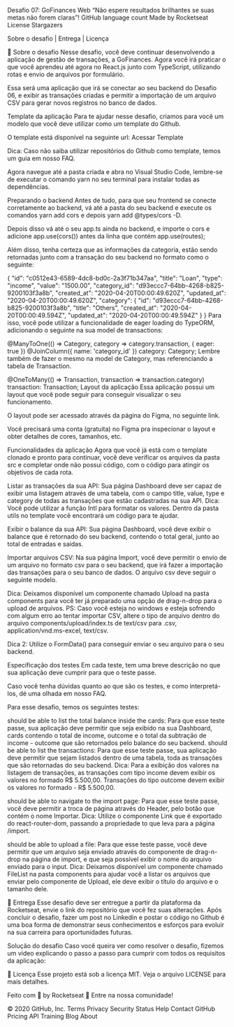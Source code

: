 
Desafio 07: GoFinances Web
“Não espere resultados brilhantes se suas metas não forem claras”!
GitHub language count Made by Rocketseat License Stargazers

Sobre o desafio   |    Entrega   |    Licença

🚀 Sobre o desafio
Nesse desafio, você deve continuar desenvolvendo a aplicação de gestão de transações, a GoFinances. Agora você irá praticar o que você aprendeu até agora no React.js junto com TypeScript, utilizando rotas e envio de arquivos por formulário.

Essa será uma aplicação que irá se conectar ao seu backend do Desafio 06, e exibir as transações criadas e permitir a importação de um arquivo CSV para gerar novos registros no banco de dados.

Template da aplicação
Para te ajudar nesse desafio, criamos para você um modelo que você deve utilizar como um template do Github.

O template está disponível na seguinte url: Acessar Template

Dica: Caso não saiba utilizar repositórios do Github como template, temos um guia em nosso FAQ.

Agora navegue até a pasta criada e abra no Visual Studio Code, lembre-se de executar o comando yarn no seu terminal para instalar todas as dependências.

Preparando o backend
Antes de tudo, para que seu frontend se conecte corretamente ao backend, vá até a pasta do seu backend e execute os comandos yarn add cors e depois yarn add @types/cors -D.

Depois disso vá até o seu app.ts ainda no backend, e importe o cors e adicione app.use(cors()) antes da linha que contém app.use(routes);

Além disso, tenha certeza que as informações da categoria, estão sendo retornadas junto com a transação do seu backend no formato como o seguinte:

{
  "id": "c0512e43-6589-4dc8-bd0c-2a3f71b347aa",
  "title": "Loan",
  "type": "income",
  "value": "1500.00",
  "category_id": "d93eccc7-64bb-4268-b825-9200103f3a8b",
  "created_at": "2020-04-20T00:00:49.620Z",
  "updated_at": "2020-04-20T00:00:49.620Z",
  "category": {
    "id": "d93eccc7-64bb-4268-b825-9200103f3a8b",
    "title": "Others",
    "created_at": "2020-04-20T00:00:49.594Z",
    "updated_at": "2020-04-20T00:00:49.594Z"
  }
}
Para isso, você pode utilizar a funcionalidade de eager loading do TypeORM, adicionando o seguinte na sua model de transactions:

@ManyToOne(() => Category, category => category.transaction, { eager: true })
@JoinColumn({ name: 'category_id' })
category: Category;
Lembre também de fazer o mesmo na model de Category, mas referenciando a tabela de Transaction.

@OneToMany(() => Transaction, transaction => transaction.category)
transaction: Transaction;
Layout da aplicação
Essa aplicação possui um layout que você pode seguir para conseguir visualizar o seu funcionamento.

O layout pode ser acessado através da página do Figma, no seguinte link.

Você precisará uma conta (gratuita) no Figma pra inspecionar o layout e obter detalhes de cores, tamanhos, etc.

Funcionalidades da aplicação
Agora que você já está com o template clonado e pronto para continuar, você deve verificar os arquivos da pasta src e completar onde não possui código, com o código para atingir os objetivos de cada rota.

Listar as transações da sua API: Sua página Dashboard deve ser capaz de exibir uma listagem através de uma tabela, com o campo title, value, type e category de todas as transações que estão cadastradas na sua API.
Dica: Você pode utilizar a função Intl para formatar os valores. Dentro da pasta utils no template você encontrará um código para te ajudar.

Exibir o balance da sua API: Sua página Dashboard, você deve exibir o balance que é retornado do seu backend, contendo o total geral, junto ao total de entradas e saídas.

Importar arquivos CSV: Na sua página Import, você deve permitir o envio de um arquivo no formato csv para o seu backend, que irá fazer a importação das transações para o seu banco de dados. O arquivo csv deve seguir o seguinte modelo.

Dica: Deixamos disponível um componente chamado Upload na pasta components para você ter já preparado uma opção de drag-n-drop para o upload de arquivos. PS: Caso você esteja no windows e esteja sofrendo com algum erro ao tentar importar CSV, altere o tipo de arquivo dentro do arquivo components/upload/index.ts de text/csv para .csv, application/vnd.ms-excel, text/csv.

Dica 2: Utilize o FormData() para conseguir enviar o seu arquivo para o seu backend.

Específicação dos testes
Em cada teste, tem uma breve descrição no que sua aplicação deve cumprir para que o teste passe.

Caso você tenha dúvidas quanto ao que são os testes, e como interpretá-los, dé uma olhada em nosso FAQ.

Para esse desafio, temos os seguintes testes:

should be able to list the total balance inside the cards: Para que esse teste passe, sua aplicação deve permitir que seja exibido na sua Dashboard, cards contendo o total de income, outcome e o total da subtração de income - outcome que são retornados pelo balance do seu backend.
should be able to list the transactions: Para que esse teste passe, sua aplicação deve permitir que sejam listados dentro de uma tabela, toda as transações que são retornadas do seu backend.
Dica: Para a exibição dos valores na listagem de transações, as transações com tipo income devem exibir os valores no formado R$ 5.500,00. Transações do tipo outcome devem exibir os valores no formado - R$ 5.500,00.

should be able to navigate to the import page: Para que esse teste passe, você deve permitir a troca de página através do Header, pelo botão que contém o nome Importar.
Dica: Utilize o componente Link que é exportado do react-router-dom, passando a propriedade to que leva para a página /import.

should be able to upload a file: Para que esse teste passe, você deve permitir que um arquivo seja enviado através do componente de drag-n-drop na página de import, e que seja possível exibir o nome do arquivo enviado para o input.
Dica: Deixamos disponível um componente chamado FileList na pasta components para ajudar você a listar os arquivos que enviar pelo componente de Upload, ele deve exibir o título do arquivo e o tamanho dele.

📆 Entrega
Esse desafio deve ser entregue a partir da plataforma da Rocketseat, envie o link do repositório que você fez suas alterações. Após concluir o desafio, fazer um post no Linkedin e postar o código no Github é uma boa forma de demonstrar seus conhecimentos e esforços para evoluir na sua carreira para oportunidades futuras.

Solução do desafio
Caso você queira ver como resolver o desafio, fizemos um video explicando o passo a passo para cumprir com todos os requisitos da aplicação:


📝 Licença
Esse projeto está sob a licença MIT. Veja o arquivo LICENSE para mais detalhes.

Feito com 💜 by Rocketseat 👋 Entre na nossa comunidade!

© 2020 GitHub, Inc.
Terms
Privacy
Security
Status
Help
Contact GitHub
Pricing
API
Training
Blog
About
